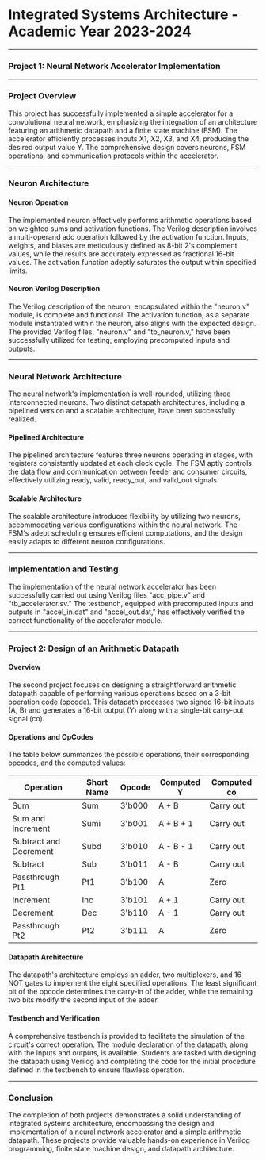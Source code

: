 # Integrated Systems Architecture - Academic Year 2023-2024
---

### Project 1: Neural Network Accelerator Implementation
---

### Project Overview

This project has successfully implemented a simple accelerator for a convolutional neural network, emphasizing the integration of an architecture featuring an arithmetic datapath and a finite state machine (FSM). The accelerator efficiently processes inputs X1, X2, X3, and X4, producing the desired output value Y. The comprehensive design covers neurons, FSM operations, and communication protocols within the accelerator.

---

### Neuron Architecture

#### Neuron Operation

The implemented neuron effectively performs arithmetic operations based on weighted sums and activation functions. The Verilog description involves a multi-operand add operation followed by the activation function. Inputs, weights, and biases are meticulously defined as 8-bit 2's complement values, while the results are accurately expressed as fractional 16-bit values. The activation function adeptly saturates the output within specified limits.

#### Neuron Verilog Description

The Verilog description of the neuron, encapsulated within the "neuron.v" module, is complete and functional. The activation function, as a separate module instantiated within the neuron, also aligns with the expected design. The provided Verilog files, "neuron.v" and "tb_neuron.v," have been successfully utilized for testing, employing precomputed inputs and outputs.

---

### Neural Network Architecture

The neural network's implementation is well-rounded, utilizing three interconnected neurons. Two distinct datapath architectures, including a pipelined version and a scalable architecture, have been successfully realized.

#### Pipelined Architecture

The pipelined architecture features three neurons operating in stages, with registers consistently updated at each clock cycle. The FSM aptly controls the data flow and communication between feeder and consumer circuits, effectively utilizing ready, valid, ready_out, and valid_out signals.

#### Scalable Architecture

The scalable architecture introduces flexibility by utilizing two neurons, accommodating various configurations within the neural network. The FSM's adept scheduling ensures efficient computations, and the design easily adapts to different neuron configurations.

---

### Implementation and Testing

The implementation of the neural network accelerator has been successfully carried out using Verilog files "acc_pipe.v" and "tb_accelerator.sv." The testbench, equipped with precomputed inputs and outputs in "accel_in.dat" and "accel_out.dat," has effectively verified the correct functionality of the accelerator module.

---

### Project 2: Design of an Arithmetic Datapath

#### Overview

The second project focuses on designing a straightforward arithmetic datapath capable of performing various operations based on a 3-bit operation code (opcode). This datapath processes two signed 16-bit inputs (A, B) and generates a 16-bit output (Y) along with a single-bit carry-out signal (co).

#### Operations and OpCodes

The table below summarizes the possible operations, their corresponding opcodes, and the computed values:

| Operation          | Short Name | Opcode | Computed Y       | Computed co     |
|--------------------|------------|--------|-------------------|-----------------|
| Sum                | Sum        | 3'b000 | A + B             | Carry out       |
| Sum and Increment  | Sumi       | 3'b001 | A + B + 1         | Carry out       |
| Subtract and Decrement | Subd    | 3'b010 | A - B - 1         | Carry out       |
| Subtract           | Sub        | 3'b011 | A - B             | Carry out       |
| Passthrough Pt1    | Pt1        | 3'b100 | A                 | Zero            |
| Increment          | Inc        | 3'b101 | A + 1             | Carry out       |
| Decrement          | Dec        | 3'b110 | A - 1             | Carry out       |
| Passthrough Pt2    | Pt2        | 3'b111 | A                 | Zero            |

#### Datapath Architecture

The datapath's architecture employs an adder, two multiplexers, and 16 NOT gates to implement the eight specified operations. The least significant bit of the opcode determines the carry-in of the adder, while the remaining two bits modify the second input of the adder.

#### Testbench and Verification

A comprehensive testbench is provided to facilitate the simulation of the circuit's correct operation. The module declaration of the datapath, along with the inputs and outputs, is available. Students are tasked with designing the datapath using Verilog and completing the code for the initial procedure defined in the testbench to ensure flawless operation.

---

### Conclusion

The completion of both projects demonstrates a solid understanding of integrated systems architecture, encompassing the design and implementation of a neural network accelerator and a simple arithmetic datapath. These projects provide valuable hands-on experience in Verilog programming, finite state machine design, and datapath architecture.
